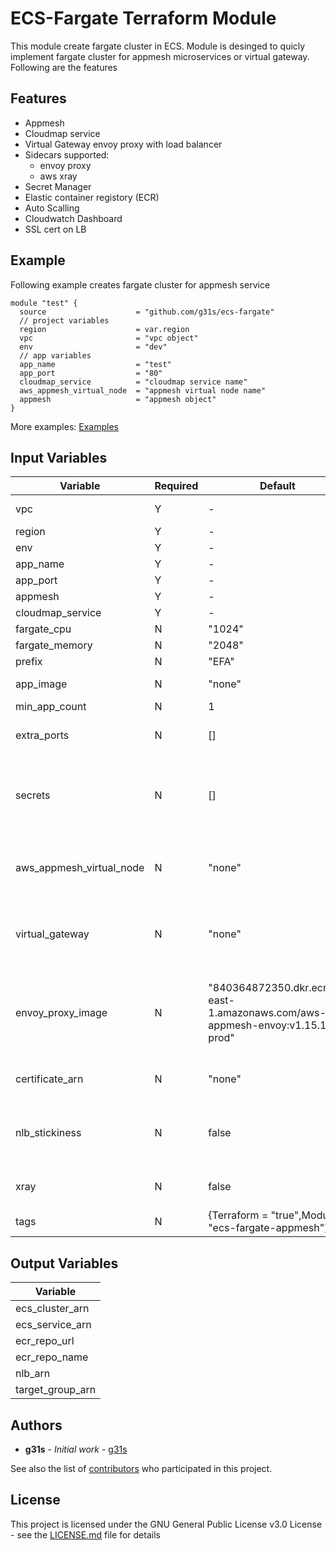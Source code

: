 # ECS-Fargate Terraform Module

This module create fargate cluster in ECS. Module is desinged to quicly implement fargate cluster for appmesh microservices or virtual gateway. Following are the features

## Features
- Appmesh 
- Cloudmap service
- Virtual Gateway envoy proxy with load balancer
- Sidecars supported:
	- envoy proxy
	- aws xray
- Secret Manager
- Elastic container registory (ECR)
- Auto Scalling
- Cloudwatch Dashboard
- SSL cert on LB

## Example
Following example creates fargate cluster for appmesh service
```
module "test" {
  source            		= "github.com/g31s/ecs-fargate"
  // project variables
  region            		= var.region
  vpc               		= "vpc object"
  env               		= "dev"
  // app variables
  app_name          		= "test"
  app_port          		= "80"
  cloudmap_service  		= "cloudmap service name"
  aws_appmesh_virtual_node 	= "appmesh virtual node name"
  appmesh           		= "appmesh object"
}
```
More examples: [Examples](./examples/)

## Input Variables
|   Variable  	              |    Required		| 	 Default	| 	   Type	 	|	   Info	 	|    Example    |
| -------------               | ------------- 	| ------------- | ------------- | ------------- | ------------- |
| vpc 		              	  | 	    Y 		| 	    -	 	|	  object 	| 	    -	 	|	module.vpc from terraform vpc module will be one example |
| region 	              	  | 	    Y 		| 	    -	 	|	  string 	| 	    -	 	|	"us-east-1" |
| env 		              	  | 	    Y 		| 	    -	 	|	  string 	| 	    -	 	|	"dev" |
| app_name 	                  | 	    Y 		| 	    -	 	|	  string 	| 	    -	 	|	"test" |
| app_port 	              	  | 	    Y 		| 	    -	 	|	  string 	| 	    -	 	|	"80" |
| appmesh 	              	  | 	    Y 		| 	    -	 	|	  object 	| 	    -	 	|	aws_appmesh_mesh.main |
| cloudmap_service            | 	   	Y 		| 	    -	 	|	  object 	| 	    -	 	|	aws_service_discovery_private_dns_namespace.main |
| fargate_cpu                 | 	   	N 		| 	  "1024"	|	  string 	| 	    -	 	|	"2048" |              
| fargate_memory              | 	   	N 		| 	  "2048"	|	  string 	| 	    -	 	|	"4096" |              
| prefix 		              | 	    N 		| 	  "EFA"	 	|	  string 	| 	    -	 	|	"AGT" |
| app_image 	              | 	    N 		| 	  "none"	|	  string 	| Default will create ECR	 	|	"nginx:1.13.9-alpine" |
| min_app_count               | 	   	N 		| 	    1	 	|	  number 	| 	    -	 	|	"1" |
| extra_ports 	              | 	   	N 		| 	    []	 	|  list(string)	| Open extra port in task definition	 	|	["443","542"] |
| secrets 	              	  | 	   	N 		| 	    []	 	|  list(string) | Will add IAM permissions and secrets to task definition |	["db_name","db_pass"]|
| aws_appmesh_virtual_node 	  | 	   	N 		| 	  "none"	|	  string 	| virtual node or virtual gateway must be present|aws_appmesh_virtual_node.main.name |
| virtual_gateway             | 	   	N 		| 	  "none"	|	  string 	| virtual node or virtual gateway must be present|"test_virtual_gateway" |
| envoy_proxy_image           | 	   	N 		|"840364872350.dkr.ecr.us-east-1.amazonaws.com/aws-appmesh-envoy:v1.15.1.0-prod"|string|work for all regions expect: me-south-1, ap-east-1, and eu-south-1  |me-south-1 : "772975370895.dkr.ecr.me-south-1.amazonaws.com/aws-appmesh-envoy:v1.15.1.0-prod" |
| certificate_arn             | 	   	N 		| 	  "none"	|	  string 	|set certificate on LB|	aws_acm_certificate.privateCA.arn |
| nlb_stickiness              | 	   	N 		| 	   false	|	  bool 		|enable stickiness for network load balacner|	true |
| xray			              | 	   	N 		| 	   false	|	  bool 		|add xray demon as sidecar	 	|	true |
| tags               		  | 	   	N 		|{Terraform = "true",Module    = "ecs-fargate-appmesh"}	 |	  map(string) 	| 	    -	 	|	{name = "test"} |

## Output Variables
|   Variable  	   | 
| -------------    |
| ecs_cluster_arn  | 
| ecs_service_arn  |
| ecr_repo_url 	   |
| ecr_repo_name    |
| nlb_arn 		   |
| target_group_arn |

## Authors

* **g31s** - *Initial work* - [g31s](https://github.com/g31s)

See also the list of [contributors](https://github.com/g31s/ecs-fargate/contributors) who participated in this project.

## License

This project is licensed under the GNU General Public License v3.0 License - see the [LICENSE.md](LICENSE.md) file for details